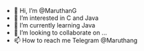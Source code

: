 - 👋 Hi, I’m @MaruthanG
- 👀 I’m interested in C and Java
- 🌱 I’m currently learning Java
- 💞️ I’m looking to collaborate on ...
- 📫 How to reach me Telegram @Maruthang

<!---
MaruthanG/MaruthanG is a ✨ special ✨ repository because its `README.md` (this file) appears on your GitHub profile.
You can click the Preview link to take a look at your changes.
--->
